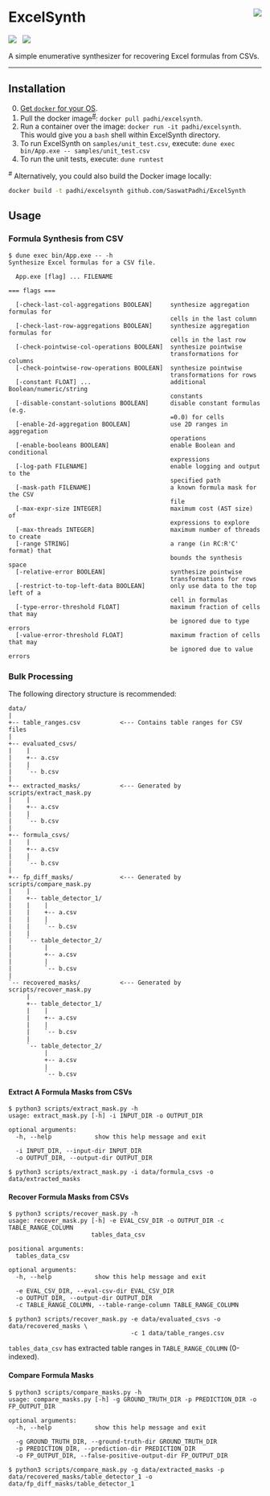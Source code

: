 ExcelSynth
<a href="https://microbadger.com/images/padhi/excelsynth"><img align="right" src="https://img.shields.io/microbadger/image-size/padhi/excelsynth.svg?style=flat&label=docker"></img></a>
==========

[![](https://img.shields.io/travis/SaswatPadhi/ExcelSynth/master.svg?logo=travis&style=popout&label=Travis+Build)][travis]
&nbsp;
[![](https://img.shields.io/docker/cloud/build/padhi/excelsynth.svg?logo=docker&style=popout&label=Docker+Image)][docker-hub]

A simple enumerative synthesizer for recovering Excel formulas from CSVs.

----

## Installation

0. [Get `docker` for your OS](https://docs.docker.com/install).
1. Pull the docker image<sup>[#](#note_1)</sup>: `docker pull padhi/excelsynth`.
2. Run a container over the image: `docker run -it padhi/excelsynth`.<br>
   This would give you a `bash` shell within ExcelSynth directory.
3. To run ExcelSynth on `samples/unit_test.csv`, execute: `dune exec bin/App.exe -- samples/unit_test.csv`
4. To run the unit tests, execute: `dune runtest`

<a name="note_1"><sup>#</sup></a> Alternatively, you could also build the Docker image locally:

```bash
docker build -t padhi/excelsynth github.com/SaswatPadhi/ExcelSynth
```

## Usage

### Formula Synthesis from CSV

```text
$ dune exec bin/App.exe -- -h
Synthesize Excel formulas for a CSV file.

  App.exe [flag] ... FILENAME

=== flags ===

  [-check-last-col-aggregations BOOLEAN]     synthesize aggregation formulas for
                                             cells in the last column
  [-check-last-row-aggregations BOOLEAN]     synthesize aggregation formulas for
                                             cells in the last row
  [-check-pointwise-col-operations BOOLEAN]  synthesize pointwise
                                             transformations for columns
  [-check-pointwise-row-operations BOOLEAN]  synthesize pointwise
                                             transformations for rows
  [-constant FLOAT] ...                      additional Boolean/numeric/string
                                             constants
  [-disable-constant-solutions BOOLEAN]      disable constant formulas (e.g.
                                             =0.0) for cells
  [-enable-2d-aggregation BOOLEAN]           use 2D ranges in aggregation
                                             operations
  [-enable-booleans BOOLEAN]                 enable Boolean and conditional
                                             expressions
  [-log-path FILENAME]                       enable logging and output to the
                                             specified path
  [-mask-path FILENAME]                      a known formula mask for the CSV
                                             file
  [-max-expr-size INTEGER]                   maximum cost (AST size) of
                                             expressions to explore
  [-max-threads INTEGER]                     maximum number of threads to create
  [-range STRING]                            a range (in RC:R'C' format) that
                                             bounds the synthesis space
  [-relative-error BOOLEAN]                  synthesize pointwise
                                             transformations for rows
  [-restrict-to-top-left-data BOOLEAN]       only use data to the top left of a
                                             cell in formulas
  [-type-error-threshold FLOAT]              maximum fraction of cells that may
                                             be ignored due to type errors
  [-value-error-threshold FLOAT]             maximum fraction of cells that may
                                             be ignored due to value errors
```

### Bulk Processing

The following directory structure is recommended:

```text
data/
|
+-- table_ranges.csv           <--- Contains table ranges for CSV files
|
+-- evaluated_csvs/
|    |
|    +-- a.csv
|    |
|    `-- b.csv
|
+-- extracted_masks/           <--- Generated by scripts/extract_mask.py
|    |
|    +-- a.csv
|    |
|    `-- b.csv
|
+-- formula_csvs/
|    |
|    +-- a.csv
|    |
|    `-- b.csv
|
+-- fp_diff_masks/             <--- Generated by scripts/compare_mask.py
|    |
|    +-- table_detector_1/
|    |    |
|    |    +-- a.csv
|    |    |
|    |    `-- b.csv
|    |
|    `-- table_detector_2/
|         |
|         +-- a.csv
|         |
|         `-- b.csv
|
`-- recovered_masks/           <--- Generated by scripts/recover_mask.py
     |
     +-- table_detector_1/
     |    |
     |    +-- a.csv
     |    |
     |    `-- b.csv
     |
     `-- table_detector_2/
          |
          +-- a.csv
          |
          `-- b.csv

```

#### Extract A Formula Masks from CSVs

```text
$ python3 scripts/extract_mask.py -h
usage: extract_mask.py [-h] -i INPUT_DIR -o OUTPUT_DIR

optional arguments:
  -h, --help            show this help message and exit

  -i INPUT_DIR, --input-dir INPUT_DIR
  -o OUTPUT_DIR, --output-dir OUTPUT_DIR

$ python3 scripts/extract_mask.py -i data/formula_csvs -o data/extracted_masks
```

#### Recover Formula Masks from CSVs

```text
$ python3 scripts/recover_mask.py -h
usage: recover_mask.py [-h] -e EVAL_CSV_DIR -o OUTPUT_DIR -c TABLE_RANGE_COLUMN
                       tables_data_csv

positional arguments:
  tables_data_csv

optional arguments:
  -h, --help            show this help message and exit

  -e EVAL_CSV_DIR, --eval-csv-dir EVAL_CSV_DIR
  -o OUTPUT_DIR, --output-dir OUTPUT_DIR
  -c TABLE_RANGE_COLUMN, --table-range-column TABLE_RANGE_COLUMN

$ python3 scripts/recover_mask.py -e data/evaluated_csvs -o data/recovered_masks \
                                  -c 1 data/table_ranges.csv
```

`tables_data_csv` has extracted table ranges in `TABLE_RANGE_COLUMN` (0-indexed).

#### Compare Formula Masks

```text
$ python3 scripts/compare_masks.py -h
usage: compare_masks.py [-h] -g GROUND_TRUTH_DIR -p PREDICTION_DIR -o FP_OUTPUT_DIR

optional arguments:
  -h, --help            show this help message and exit

  -g GROUND_TRUTH_DIR, --ground-truth-dir GROUND_TRUTH_DIR
  -p PREDICTION_DIR, --prediction-dir PREDICTION_DIR
  -o FP_OUTPUT_DIR, --false-positive-output-dir FP_OUTPUT_DIR

$ python3 scripts/compare_mask.py -g data/extracted_masks -p data/recovered_masks/table_detector_1 -o data/fp_diff_masks/table_detector_1
```

[docker-hub]:         https://hub.docker.com/r/padhi/excelsynth
[travis]:             https://travis-ci.org/SaswatPadhi/ExcelSynth